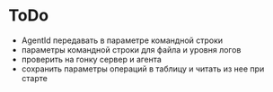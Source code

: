ToDo
====
- AgentId передавать в параметре командной строки
- параметры командной строки для файла и уровня логов
- проверить на гонку сервер и агента
- сохранить параметры операций в таблицу и читать из нее при старте